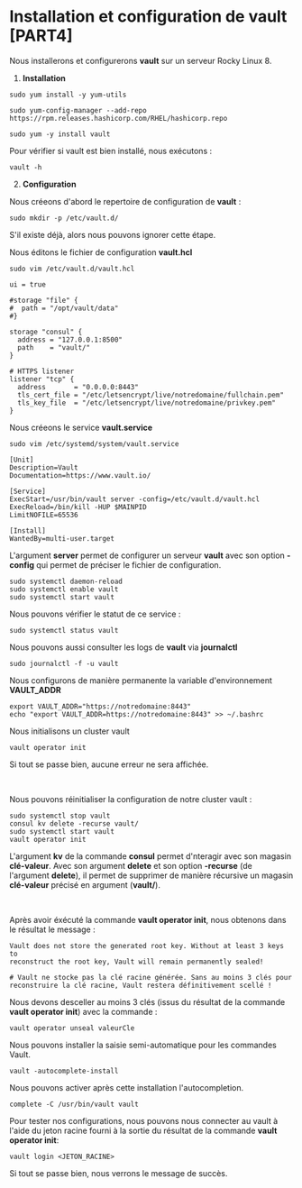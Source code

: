 # Installation et configuration de vault [PART4]

Nous installerons et configurerons **vault** sur un serveur Rocky Linux 8.

1. **Installation**

```
sudo yum install -y yum-utils
```

```
sudo yum-config-manager --add-repo https://rpm.releases.hashicorp.com/RHEL/hashicorp.repo
```

```
sudo yum -y install vault
```

Pour vérifier si vault est bien installé, nous exécutons :

```
vault -h
```

2. **Configuration**

Nous créeons d'abord le repertoire de configuration de **vault** :

```
sudo mkdir -p /etc/vault.d/
```

S'il existe déjà, alors nous pouvons ignorer cette étape.

Nous éditons le fichier de configuration **vault.hcl**

```
sudo vim /etc/vault.d/vault.hcl
```

```
ui = true

#storage "file" {
#  path = "/opt/vault/data"
#}

storage "consul" {
  address = "127.0.0.1:8500"
  path    = "vault/"
}

# HTTPS listener
listener "tcp" {
  address       = "0.0.0.0:8443"
  tls_cert_file = "/etc/letsencrypt/live/notredomaine/fullchain.pem"
  tls_key_file  = "/etc/letsencrypt/live/notredomaine/privkey.pem"
}
```

Nous créeons le service **vault.service**

```
sudo vim /etc/systemd/system/vault.service
```

```
[Unit]
Description=Vault
Documentation=https://www.vault.io/

[Service]
ExecStart=/usr/bin/vault server -config=/etc/vault.d/vault.hcl
ExecReload=/bin/kill -HUP $MAINPID
LimitNOFILE=65536

[Install]
WantedBy=multi-user.target
```

L'argument **server** permet de configurer un serveur **vault** avec son option **-config** qui permet de préciser le fichier de configuration.

```
sudo systemctl daemon-reload
sudo systemctl enable vault
sudo systemctl start vault
```

Nous pouvons vérifier le statut de ce service :

```
sudo systemctl status vault
```

Nous pouvons aussi consulter les logs de **vault** via **journalctl**

```
sudo journalctl -f -u vault
```

Nous configurons de manière permanente la variable d'environnement **VAULT_ADDR**

```
export VAULT_ADDR="https://notredomaine:8443"
echo "export VAULT_ADDR=https://notredomaine:8443" >> ~/.bashrc
```

Nous initialisons un cluster vault

```
vault operator init
```

Si tout se passe bien, aucune erreur ne sera affichée.

<br>

Nous pouvons réinitialiser la configuration de notre cluster vault :
```
sudo systemctl stop vault
consul kv delete -recurse vault/
sudo systemctl start vault
vault operator init
```

L'argument **kv** de la commande **consul** permet d'nteragir avec son magasin **clé-valeur**. Avec son argument **delete** et son option **-recurse** (de l'argument **delete**), il permet de supprimer de manière récursive un magasin **clé-valeur** précisé en argument (**vault/**).

<br>

Après avoir éxécuté la commande **vault operator init**, nous obtenons dans le résultat le message : 

```
Vault does not store the generated root key. Without at least 3 keys to
reconstruct the root key, Vault will remain permanently sealed!

# Vault ne stocke pas la clé racine générée. Sans au moins 3 clés pour
reconstruire la clé racine, Vault restera définitivement scellé !
```

Nous devons desceller au moins 3 clés (issus du résultat de la commande **vault operator init**) avec la commande :

```
vault operator unseal valeurCle
```

Nous pouvons installer la saisie semi-automatique pour les commandes Vault.

```
vault -autocomplete-install
```

Nous pouvons activer après cette installation l'autocompletion.

```
complete -C /usr/bin/vault vault
```

Pour tester nos configurations, nous pouvons nous connecter au vault à l'aide du jeton racine fourni à la sortie du résultat de la commande **vault operator init**:

```
vault login <JETON_RACINE>
```

Si tout se passe bien, nous verrons le message de succès.